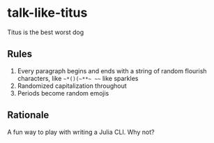 # talk-like-titus
Titus is the best worst dog

## Rules
1. Every paragraph begins and ends with a string of random flourish characters,
   like `~*()(~**~ ~~` like sparkles
2. Randomized capitalization throughout
3. Periods become random emojis

## Rationale
A fun way to play with writing a Julia CLI. Why not?
